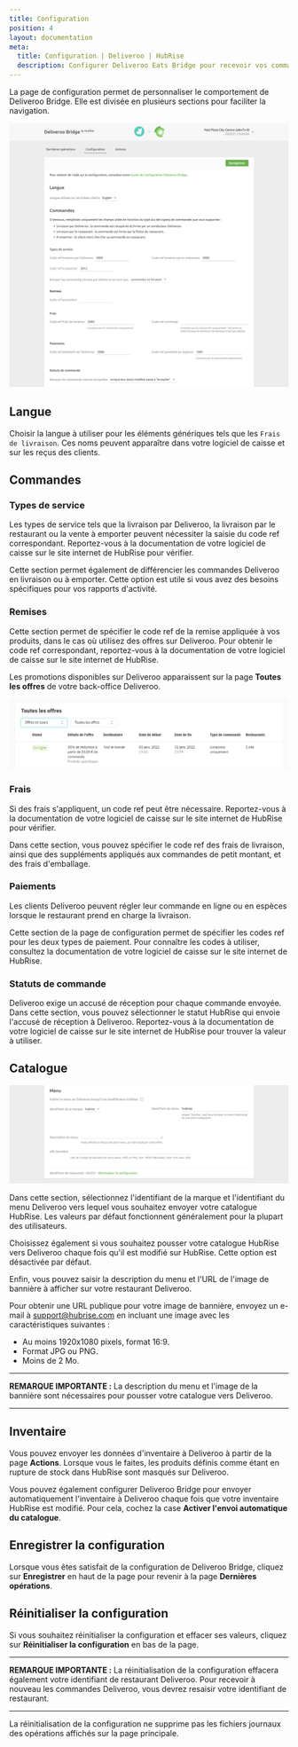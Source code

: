 ```yaml
---
title: Configuration
position: 4
layout: documentation
meta:
  title: Configuration | Deliveroo | HubRise
  description: Configurer Deliveroo Eats Bridge pour recevoir vos commandes Deliveroo dans votre logiciel de caisse ou d'autres applications connectées à HubRise.
---
```


La page de configuration permet de personnaliser le comportement de Deliveroo Bridge. Elle est divisée en plusieurs sections pour faciliter la navigation.

![Page de configuration de Deliveroo Bridge](./images/014-configuration-page-cropped.png)

## Langue

Choisir la langue à utiliser pour les éléments génériques tels que les `Frais de livraison`. Ces noms peuvent apparaître dans votre logiciel de caisse et sur les reçus des clients.

## Commandes

### Types de service

Les types de service tels que la livraison par Deliveroo, la livraison par le restaurant ou la vente à emporter peuvent nécessiter la saisie du code ref correspondant. Reportez-vous à la documentation de votre logiciel de caisse sur le site internet de HubRise pour vérifier.

Cette section permet également de différencier les commandes Deliveroo en livraison ou à emporter. Cette option est utile si vous avez des besoins spécifiques pour vos rapports d'activité.

### Remises

Cette section permet de spécifier le code ref de la remise appliquée à vos produits, dans le cas où utilisez des offres sur Deliveroo. Pour obtenir le code ref correspondant, reportez-vous à la documentation de votre logiciel de caisse sur le site internet de HubRise.

Les promotions disponibles sur Deliveroo apparaissent sur la page **Toutes les offres** de votre back-office Deliveroo.

![Exemple de page "Toutes les offres" dans le back-office Deliveroo](./images/013-deliveroo-offer.png)

### Frais

Si des frais s'appliquent, un code ref peut être nécessaire. Reportez-vous à la documentation de votre logiciel de caisse sur le site internet de HubRise pour vérifier.

Dans cette section, vous pouvez spécifier le code ref des frais de livraison, ainsi que des suppléments appliqués aux commandes de petit montant, et des frais d'emballage.

### Paiements

Les clients Deliveroo peuvent régler leur commande en ligne ou en espèces lorsque le restaurant prend en charge la livraison.

Cette section de la page de configuration permet de spécifier les codes ref pour les deux types de paiement. Pour connaître les codes à utiliser, consultez la documentation de votre logiciel de caisse sur le site internet de HubRise.

### Statuts de commande

Deliveroo exige un accusé de réception pour chaque commande envoyée. Dans cette section, vous pouvez sélectionner le statut HubRise qui envoie l'accusé de réception à Deliveroo. Reportez-vous à la documentation de votre logiciel de caisse sur le site internet de HubRise pour trouver la valeur à utiliser.

## Catalogue

![Page de configuration de Deliveroo Bridge, section Catalogue](./images/015-configuration-page-menu.png)

Dans cette section, sélectionnez l'identifiant de la marque et l'identifiant du menu Deliveroo vers lequel vous souhaitez envoyer votre catalogue HubRise. Les valeurs par défaut fonctionnent généralement pour la plupart des utilisateurs.

Choisissez également si vous souhaitez pousser votre catalogue HubRise vers Deliveroo chaque fois qu'il est modifié sur HubRise. Cette option est désactivée par défaut.

Enfin, vous pouvez saisir la description du menu et l'URL de l'image de bannière à afficher sur votre restaurant Deliveroo.

Pour obtenir une URL publique pour votre image de bannière, envoyez un e-mail à support@hubrise.com en incluant une image avec les caractéristiques suivantes :

- Au moins 1920x1080 pixels, format 16:9.
- Format JPG ou PNG.
- Moins de 2 Mo.

---

**REMARQUE IMPORTANTE :** La description du menu et l'image de la bannière sont nécessaires pour pousser votre catalogue vers Deliveroo.

---

## Inventaire

Vous pouvez envoyer les données d'inventaire à Deliveroo à partir de la page **Actions**. Lorsque vous le faites, les produits définis comme étant en rupture de stock dans HubRise sont masqués sur Deliveroo.

Vous pouvez également configurer Deliveroo Bridge pour envoyer automatiquement l'inventaire à Deliveroo chaque fois que votre inventaire HubRise est modifié. Pour cela, cochez la case **Activer l'envoi automatique du catalogue**.

## Enregistrer la configuration

Lorsque vous êtes satisfait de la configuration de Deliveroo Bridge, cliquez sur **Enregistrer** en haut de la page pour revenir à la page **Dernières opérations**.

## Réinitialiser la configuration

Si vous souhaitez réinitialiser la configuration et effacer ses valeurs, cliquez sur **Réinitialiser la configuration** en bas de la page.

---

**REMARQUE IMPORTANTE :** La réinitialisation de la configuration effacera également votre identifiant de restaurant Deliveroo. Pour recevoir à nouveau les commandes Deliveroo, vous devrez resaisir votre identifiant de restaurant.

---

La réinitialisation de la configuration ne supprime pas les fichiers journaux des opérations affichés sur la page principale.
